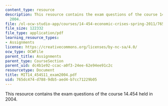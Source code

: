 ```yaml
---
content_type: resource
description: This resource contains the exam questions of the course 14.454 held in
  2004.
file: /ol-ocw-studio-app/courses/14-454-economic-crises-spring-2011/765dc474d7889db5aed4b7cc71229b05_MIT14_454S11_exam2004.pdf
file_size: 122332
file_type: application/pdf
learning_resource_types:
- Assignments
license: https://creativecommons.org/licenses/by-nc-sa/4.0/
ocw_type: OCWFile
parent_title: Assignments
parent_type: CourseSection
parent_uid: dc4b1e92-ccac-a0f3-24ee-62e94ee91c2c
resourcetype: Document
title: MIT14_454S11_exam2004.pdf
uid: 765dc474-d788-9db5-aed4-b7cc71229b05
---
```

This resource contains the exam questions of the course 14.454 held in 2004.